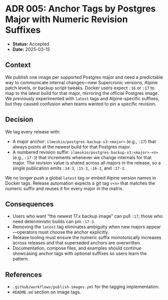 # ADR 005: Anchor Tags by Postgres Major with Numeric Revision Suffixes

- **Status:** Accepted
- **Date:** 2025-03-15

## Context
We publish one image per supported Postgres major and need a predictable way to communicate internal changes—new
Supercronic versions, Alpine patch levels, or backup script tweaks. Docker users expect `:16` or `:17` to map to the
latest build for that major, mirroring the official Postgres image. We previously experimented with `latest` tags and
Alpine-specific suffixes, but they caused confusion when teams wanted to pin a specific revision.

## Decision
We tag every release with:
- A major anchor: `ilmeskio/postgres-backup-s3:<major>` (e.g., `:17`) that always points at the newest build for that
  Postgres major.
- A numbered revision suffix: `ilmeskio/postgres-backup-s3:<major>-<n>` (e.g., `:17-3`) that increments whenever we change
  internals for that major. The revision value is shared across all majors in the release, so a single publication emits
  `:14-3`, `:15-3`, `:16-3`, and `:17-3`.

We no longer push a global `latest` tag or embed Alpine version names in Docker tags. Release automation expects a git tag
`v<n>` that matches the numeric suffix and reuses it for every major in the matrix.

## Consequences
- Users who want “the newest 17.x backup image” can pull `:17`; those who need deterministic builds can pin `:17-3`.
- Removing the `latest` tag eliminates ambiguity when new majors appear—operators must choose the anchor explicitly.
- Release tooling must ensure the numeric suffix monotonically increases across releases and that superseded anchors are
  overwritten.
- Documentation, compose files, and examples should continue showcasing anchor tags with optional suffixes so users learn
  the pattern.

## References
- `.github/workflows/publish-images.yml` for the tagging implementation.
- `README.md` section on image tags.
